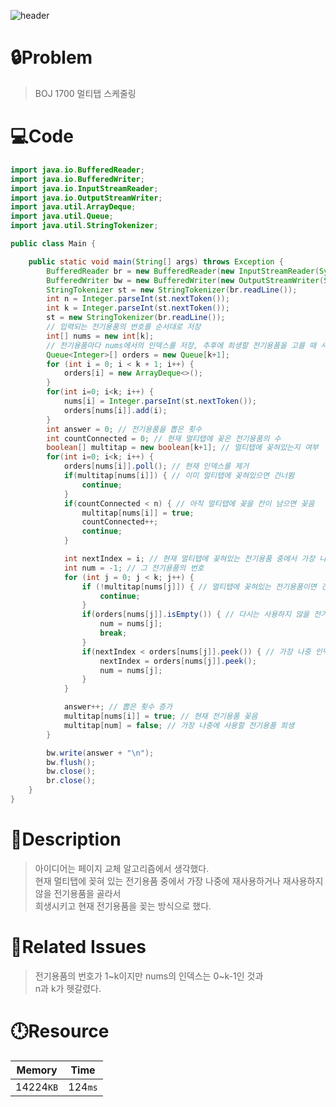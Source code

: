 ![header](https://capsule-render.vercel.app/api?type=waving&height=200&color=0:B2E6FF,100:FFB2D6&text=BOJ%201700&fontColor=FFFFFF&fontAlign=80&fontAlignY=35&fontSize=50)

# **🔒Problem**

> BOJ 1700 멀티탭 스케줄링

# 💻**Code**

```java
import java.io.BufferedReader;
import java.io.BufferedWriter;
import java.io.InputStreamReader;
import java.io.OutputStreamWriter;
import java.util.ArrayDeque;
import java.util.Queue;
import java.util.StringTokenizer;

public class Main {

    public static void main(String[] args) throws Exception {
        BufferedReader br = new BufferedReader(new InputStreamReader(System.in));
        BufferedWriter bw = new BufferedWriter(new OutputStreamWriter(System.out));
        StringTokenizer st = new StringTokenizer(br.readLine());
        int n = Integer.parseInt(st.nextToken());
        int k = Integer.parseInt(st.nextToken());
        st = new StringTokenizer(br.readLine());
        // 입력되는 전기용품의 번호를 순서대로 저장
        int[] nums = new int[k];
        // 전기용품마다 nums에서의 인덱스를 저장, 추후에 희생할 전기용품을 고를 때 사용
        Queue<Integer>[] orders = new Queue[k+1];
        for (int i = 0; i < k + 1; i++) {
            orders[i] = new ArrayDeque<>();
        }
        for(int i=0; i<k; i++) {
            nums[i] = Integer.parseInt(st.nextToken());
            orders[nums[i]].add(i);
        }
        int answer = 0; // 전기용품을 뽑은 횟수
        int countConnected = 0; // 현재 멀티탭에 꽂은 전기용품의 수
        boolean[] multitap = new boolean[k+1]; // 멀티탭에 꽂혀있는지 여부
        for(int i=0; i<k; i++) {
            orders[nums[i]].poll(); // 현재 인덱스를 제거
            if(multitap[nums[i]]) { // 이미 멀티탭에 꽂혀있으면 건너뜀
                continue;
            }
            if(countConnected < n) { // 아직 멀티탭에 꽂을 칸이 남으면 꽂음
                multitap[nums[i]] = true;
                countConnected++;
                continue;
            }

            int nextIndex = i; // 현재 멀티탭에 꽂혀있는 전기용품 중에서 가장 나중에 다시 사용하는 전기용품의 nums에서의 인덱스
            int num = -1; // 그 전기용품의 번호
            for (int j = 0; j < k; j++) {
                if (!multitap[nums[j]]) { // 멀티탭에 꽂혀있는 전기용품이면 건너뜀
                    continue;
                }
                if(orders[nums[j]].isEmpty()) { // 다시는 사용하지 않을 전기용품이 있으면 그 전기용품을 희생
                    num = nums[j];
                    break;
                }
                if(nextIndex < orders[nums[j]].peek()) { // 가장 나중 인덱스를 갱신
                    nextIndex = orders[nums[j]].peek();
                    num = nums[j];
                }
            }

            answer++; // 뽑은 횟수 증가
            multitap[nums[i]] = true; // 현재 전기용품 꽂음
            multitap[num] = false; // 가장 나중에 사용할 전기용품 희생
        }

        bw.write(answer + "\n");
        bw.flush();
        bw.close();
        br.close();
    }
}
```

# **🔑Description**

> 아이디어는 페이지 교체 알고리즘에서 생각했다.\
> 현재 멀티탭에 꽂혀 있는 전기용품 중에서 가장 나중에 재사용하거나 재사용하지 않을 전기용품을 골라서\
> 희생시키고 현재 전기용품을 꽂는 방식으로 했다.

# **📑Related Issues**

> 전기용품의 번호가 1~k이지만 nums의 인덱스는 0~k-1인 것과\
> n과 k가 헷갈렸다.

# **🕛Resource**

| Memory    | Time    |
| --------- | ------- |
| 14224`KB` | 124`ms` |
